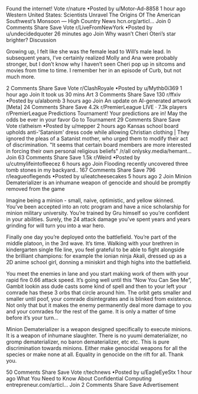 Found the internet!
Vote
r/nature
•Posted by
u/Motor-Ad-8858
1 hour ago
Western United States: Scientists Unravel The Origins Of The American Southwest’s Monsoon — High Country News
hcn.org/articl...
Join
0 Comments
Share
Save
Vote
r/LiveFromNewYork
•Posted by
u/undecidedquoter
26 minutes ago
Join
Why wasn’t Cheri Oteri’s star brighter?
Discussion

Growing up, I felt like she was the female lead to Will’s male lead. In subsequent years, I’ve certainly realized Molly and Ana were probably stronger, but I don’t know why I haven’t seen Cheri pop up in sitcoms and movies from time to time. I remember her in an episode of Curb, but not much more.

2 Comments
Share
Save
Vote
r/ClashRoyale
•Posted by
u/Mythb0i369
1 hour ago
Join
It took us 30 mins
Art
3 Comments
Share
Save
130
r/ffxiv
•Posted by
u/alabomb
3 hours ago
Join
An update on AI-generated artwork
[Meta]
24 Comments
Share
Save
4.2k
r/PremierLeague
LIVE
· 7.3k players
r/PremierLeague Predictions Tournament!
Your predictions are in!
May the odds be ever in your favor
Go to Tournament
29 Comments
Share
Save
Vote
r/atheism
•Posted by
u/mepper
2 hours ago
Kansas school board upholds anti-'Satanism' dress code while allowing Christian clothing | They ignored the pleas of a Satanist mother, who urged them to modify their act of discrimination. "It seems that certain board members are more interested in forcing their own personal religious beliefs"
/r/all
onlysky.media/hemant...
Join
63 Comments
Share
Save
1.5k
r/Weird
•Posted by
u/cutmylifeintofleecez
6 hours ago
Join
Flooding recently uncovered three tomb stones in my backyard..
167 Comments
Share
Save
796
r/leagueoflegends
•Posted by
u/ieatcheesecakes
5 hours ago
2
Join
Minion Dematerializer is an inhumane weapon of genocide and should be promptly removed from the game

Imagine being a minion - small, naive, optimistic, and yellow skinned. You’ve been accepted into an rotc program and have a nice scholarship for minion military university. You’re trained by Gru himself so you’re confident in your abilities. Surely, the 24 attack damage you’ve spent years and years grinding for will turn you into a war hero.

Finally one day you’re deployed onto the battlefield. You’re part of the middle platoon, in the 3rd wave. It’s time. Walking with your brethren in kindergarten single file line, you feel grateful to be able to fight alongside the brilliant champions: for example the ionian ninja Akali, dressed up as a 2D anime school girl, donning a miniskirt and thigh highs into the battlefield.

You meet the enemies in lane and you start making work of them with your rapid fire 0.66 attack speed. It’s going well until this “Now You Can See Me”, Gambit lookin ass dude casts some kind of spell and then to your left your comrade has these 3 orbs that circle around him. The orbit gets smaller and smaller until poof, your comrade disintegrates and is blinked from existence. Not only that but it makes the enemy permanently deal more damage to you and your comrades for the rest of the game. It is only a matter of time before it’s your turn…

Minion Dematerializer is a weapon designed specifically to execute minions. It is a weapon of inhumane slaughter. There is no yuumi dematerializer, no gromp dematerializer, no baron dematerializer, etc etc. This is pure discrimination towards minions. Either make genocidal weapons for all the species or make none at all. Equality in genocide on the rift for all. Thank you.

50 Comments
Share
Save
Vote
r/technews
•Posted by
u/EagleEyeStx
1 hour ago
What You Need to Know About Confidential Computing
entrepreneur.com/articl...
Join
2 Comments
Share
Save
Advertisement